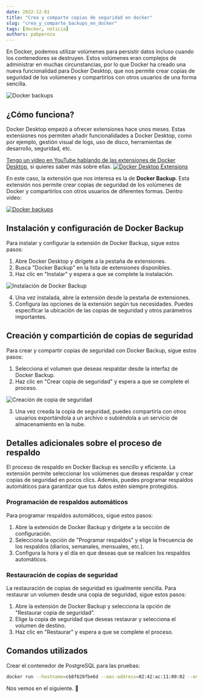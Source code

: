```yaml
---
date: 2022-12-01
title: "Crea y comparte copias de seguridad en docker"
slug: "crea_y_comparte_backups_en_docker"
tags: [docker, noticia]
authors: pabpereza 
---
```


En Docker, podemos utilizar volúmenes para persistir datos incluso cuando los contenedores se destruyen. Estos volúmenes eran complejos de administrar en muchas circunstancias, por lo que Docker ha creado una nueva funcionalidad para Docker Desktop, que nos permite crear copias de seguridad de los volúmenes y compartirlos con otros usuarios de una forma sencilla.
<!-- truncate -->

![Docker backups](https://docs.docker.com/engine/storage/images/volumes-shared-storage.webp)

## ¿Cómo funciona?
Docker Desktop empezó a ofrecer extensiones hace unos meses. Estas extensiones nos permiten añadir funcionalidades a Docker Desktop, como por ejemplo, gestión visual de logs, uso de disco, herramientas de desarrollo, seguridad, etc.

[Tengo un vídeo en YouTube hablando de las extensiones de Docker Desktop](https://www.youtube.com/watch?v=6je3tV-_7I0), si quieres saber más sobre ellas. 
[![Docker Desktop Extensions](https://img.youtube.com/vi/6je3tV-_7I0/maxresdefault.jpg)](https://www.youtube.com/watch?v=6je3tV-_7I0)


En este caso, la extensión que nos interesa es la de **Docker Backup**. Esta extensión nos permite crear copias de seguridad de los volúmenes de Docker y compartirlos con otros usuarios de diferentes formas. Dentro vídeo:

[![Docker backups](https://img.youtube.com/vi/thqgLGMfsGw/maxresdefault.jpg)](https://www.youtube.com/watch?v=thqgLGMfsGw)

## Instalación y configuración de Docker Backup
Para instalar y configurar la extensión de Docker Backup, sigue estos pasos:

1. Abre Docker Desktop y dirígete a la pestaña de extensiones.
2. Busca "Docker Backup" en la lista de extensiones disponibles.
3. Haz clic en "Instalar" y espera a que se complete la instalación.

![Instalación de Docker Backup](https://www.docker.com/wp-content/uploads/2022/09/volumes-backup-share-extension.gif)

4. Una vez instalada, abre la extensión desde la pestaña de extensiones.
5. Configura las opciones de la extensión según tus necesidades. Puedes especificar la ubicación de las copias de seguridad y otros parámetros importantes.


## Creación y compartición de copias de seguridad
Para crear y compartir copias de seguridad con Docker Backup, sigue estos pasos:

1. Selecciona el volumen que deseas respaldar desde la interfaz de Docker Backup.
2. Haz clic en "Crear copia de seguridad" y espera a que se complete el proceso.

![Creación de copia de seguridad](https://preview.redd.it/how-to-backup-jellyfin-docker-container-v0-aymg1r6hhlz91.png?width=640&crop=smart&auto=webp&s=fc0c460a7474eb4718f837a98387bd14f97c489a)

3. Una vez creada la copia de seguridad, puedes compartirla con otros usuarios exportándola a un archivo o subiéndola a un servicio de almacenamiento en la nube.

## Detalles adicionales sobre el proceso de respaldo
El proceso de respaldo en Docker Backup es sencillo y eficiente. La extensión permite seleccionar los volúmenes que deseas respaldar y crear copias de seguridad en pocos clics. Además, puedes programar respaldos automáticos para garantizar que tus datos estén siempre protegidos.

### Programación de respaldos automáticos
Para programar respaldos automáticos, sigue estos pasos:

1. Abre la extensión de Docker Backup y dirígete a la sección de configuración.
2. Selecciona la opción de "Programar respaldos" y elige la frecuencia de los respaldos (diarios, semanales, mensuales, etc.).
3. Configura la hora y el día en que deseas que se realicen los respaldos automáticos.

### Restauración de copias de seguridad
La restauración de copias de seguridad es igualmente sencilla. Para restaurar un volumen desde una copia de seguridad, sigue estos pasos:

1. Abre la extensión de Docker Backup y selecciona la opción de "Restaurar copia de seguridad".
2. Elige la copia de seguridad que deseas restaurar y selecciona el volumen de destino.
3. Haz clic en "Restaurar" y espera a que se complete el proceso.


## Comandos utilizados
Crear el contenedor de PostgreSQL para las pruebas:
```bash
docker run --hostname=cb8f628fbe6d --mac-address=02:42:ac:11:00:02 --env=POSTGRES_PASSWORD=postgrespw --env=PATH=/usr/local/sbin:/usr/local/bin:/usr/sbin:/usr/bin:/sbin:/bin:/usr/lib/postgresql/15/bin --env=GOSU_VERSION=1.14 --env=LANG=en_US.utf8 --env=PG_MAJOR=15 --env=PG_VERSION=15.1-1.pgdg110+1 --env=PGDATA=/var/lib/postgresql/data --volume=/var/lib/postgresql/data -p 5432 --label='com.docker/featured-image=postgres:latest' --runtime=runc -d postgres:latest
```


Nos vemos en el siguiente. 👋


